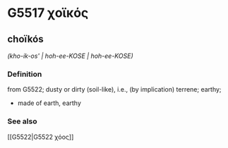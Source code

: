 # G5517 χοϊκός

## choïkós

_(kho-ik-os' | hoh-ee-KOSE | hoh-ee-KOSE)_

### Definition

from G5522; dusty or dirty (soil-like), i.e., (by implication) terrene; earthy; 

- made of earth, earthy

### See also

[[G5522|G5522 χόος]]
